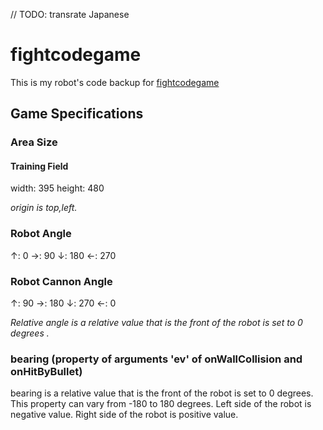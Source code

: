 // TODO: transrate Japanese
# fightcodegame
This is my robot's code backup for [fightcodegame](http://fightcodegame.com/)

## Game Specifications

### Area Size
#### Training Field
width: 395
height: 480

_origin is top,left._

### Robot Angle
↑: 0
→: 90
↓: 180
←: 270

### Robot Cannon Angle
↑: 90
→: 180
↓: 270
←: 0

_Relative angle is a relative value that is the front of the robot is set to 0 degrees ._

### bearing (property of arguments 'ev' of onWallCollision and onHitByBullet)
bearing is a relative value that is the front of the robot is set to 0 degrees.
This property can vary from -180 to 180 degrees.
Left side of the robot is negative value.
Right side of the robot is positive value.
